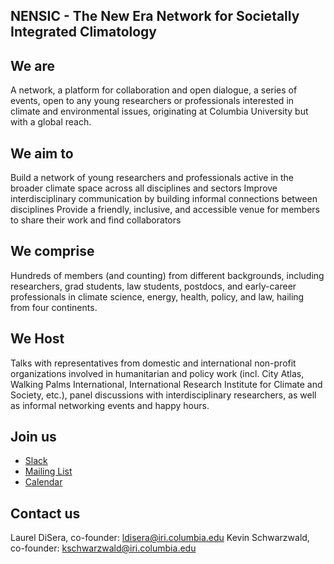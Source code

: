 ## NENSIC - The New Era Network for Societally Integrated Climatology

## We are
A network, a platform for collaboration and open dialogue, a series of events, open to any young researchers or professionals interested in climate and environmental issues, originating at Columbia University but with a global reach.

## We aim to 
Build a network of young researchers and professionals active in the broader climate space across all disciplines and sectors
Improve interdisciplinary communication by building informal connections between disciplines
Provide a friendly, inclusive, and accessible venue for members to share their work and find collaborators
## We comprise
Hundreds of members (and counting) from different backgrounds, including researchers, grad students, law students, postdocs, and early-career professionals in climate science, energy, health, policy, and law, hailing from four continents.

## We Host
Talks with representatives from domestic and international non-profit organizations involved in humanitarian and policy work (incl. City Atlas, Walking Palms International, International Research Institute for Climate and Society, etc.), panel discussions with interdisciplinary researchers, as well as informal networking events and happy hours.

## Join us
- [Slack](https://join.slack.com/t/nensic/shared_invite/zt-fk91kfac-cW8dlSHtWMF4VgmQSY7OCw)
- [Mailing List](https://listserv.cuit.columbia.edu/scripts/wa.exe?SUBED1=NENSIC&A=1)
- [Calendar](https://calendar.google.com/calendar/embed?src=iri.columbia.edu_cl5ucjufndp2k8d6k18jth42fc%40group.calendar.google.com&ctz=America%2FNew_York)

## Contact us
Laurel DiSera, co-founder: ldisera@iri.columbia.edu
Kevin Schwarzwald, co-founder: kschwarzwald@iri.columbia.edu
